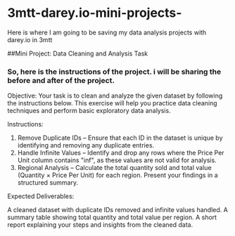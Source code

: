 # 3mtt-darey.io-mini-projects-
Here is where I am going to be saving my data analysis projects with darey.io in 3mtt

##Mini Project: Data Cleaning and Analysis Task
### So, here is the instructions of the project. i will be sharing the before and after of the project.
Objective:
Your task is to clean and analyze the given dataset by following the instructions below. This exercise will help you practice data cleaning techniques and perform basic exploratory data analysis.

Instructions:

1. Remove Duplicate IDs – Ensure that each ID in the dataset is unique by identifying and removing any duplicate entries.
2. Handle Infinite Values – Identify and drop any rows where the Price Per Unit column contains "inf", as these values are not valid for analysis.
3. Regional Analysis – Calculate the total quantity sold and total value (Quantity × Price Per Unit) for each region. Present your findings in a structured summary.

Expected Deliverables:

A cleaned dataset with duplicate IDs removed and infinite values handled.
A summary table showing total quantity and total value per region.
A short report explaining your steps and insights from the cleaned data.
